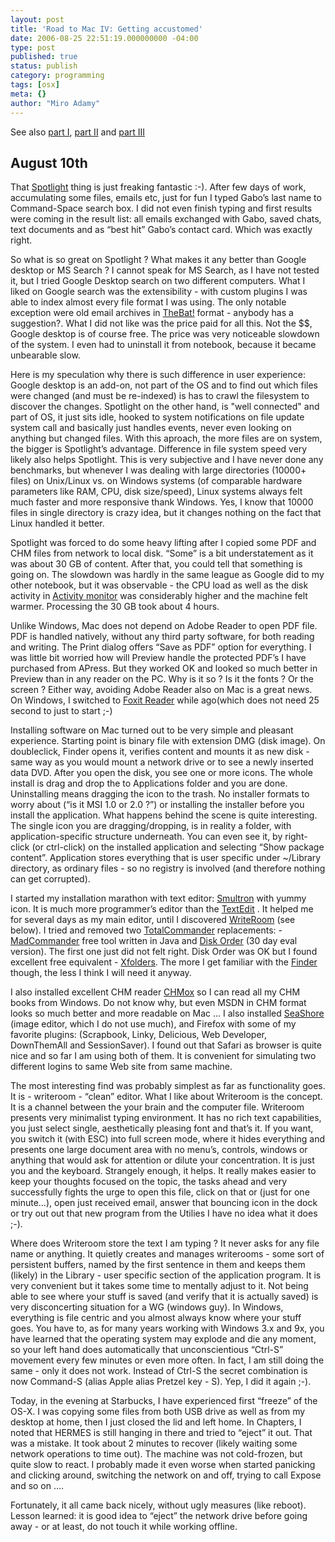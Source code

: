 ```yaml
---
layout: post
title: 'Road to Mac IV: Getting accustomed'
date: 2006-08-25 22:51:19.000000000 -04:00
type: post
published: true
status: publish
category: programming
tags: [osx]
meta: {}
author: "Miro Adamy"
---
```

See also <a href="{{< ref 2006-08-22-road-to-mac-i-hard-decisions.md >}}">part I</a>, <a href="{{< ref 2006-08-23-road-to-mac-ii-ive-got-a-macbook.md >}}">part II</a>
and <a href="{{< ref 2006-08-24-road-to-mac-iii-the-culture-shock.md >}}">part III</a>

## August 10th


<p>That <a href="http://www.apple.com/macosx/features/spotlight/" title="Spotlight ">Spotlight</a> thing is just freaking fantastic :-). After few days of work, accumulating some files, emails etc, just for fun I typed Gabo’s last name to Command-Space search box. I did not even finish typing and first results were coming in the result list: all emails exchanged with Gabo, saved chats, text documents and as “best hit” Gabo’s contact card. Which was exactly right.</p>
<p>So what is so great on Spotlight ? What makes it any better than Google desktop or MS Search ? I cannot speak for MS Search, as I have not tested it, but I tried Google Desktop search on two different computers. What I <span>liked </span>on Google search was the extensibility - with custom plugins I was able to index almost every file format I was using. The only notable exception were old email archives in <a href="http://www.ritlabs.com/en/products/thebat/" title="TheBat!">TheBat!</a>   format - anybody has a suggestion?. What I did <span>not like </span>was the price paid for all this. Not the $$, Google desktop is of course free. The price was very noticeable slowdown of the system. I even had to uninstall it from notebook, because it became unbearable slow.</p>
<p>Here is my speculation why there is such difference in user experience: Google desktop is an add-on, not part of the OS and to find out which files were changed (and must be re-indexed) is has to crawl the filesystem to discover the changes. Spotlight on the other hand, is "well connected" and part of OS, it just sits idle, hooked to system notifications on file update system call and basically just handles events, never even looking on anything but changed files. With this aproach, the more files are on system, the bigger is Spotlight’s advantage. Difference in file system speed very likely also helps Spotlight. This is very subjective and I have never done any benchmarks, but whenever I was dealing with large directories (10000+ files) on Unix/Linux vs. on Windows systems (of comparable hardware parameters like RAM, CPU, disk size/speed), Linux systems always felt much faster and more responsive thank Windows. Yes, I know that 10000 files in single directory is crazy idea, but it changes nothing on the fact that Linux handled it better.</p>
<p>Spotlight was forced to do some heavy lifting after I copied some PDF and CHM files from network to local disk. “Some” is a bit understatement as it was about 30 GB of content. After that, you could tell that something is going on. The slowdown was hardly in the same league as Google did to my other notebook, but it was observable - the CPU load as well as the disk activity in <a href="http://en.wikipedia.org/wiki/Activity_Monitor" title="Activity monitor ">Activity monitor</a> was considerably higher and the machine felt warmer. Processing the 30 GB took about 4 hours.</p>
<p>Unlike Windows, Mac does not depend on Adobe Reader to open PDF file. PDF is handled natively, without any third party software, for both reading and writing. The Print dialog offers “Save as PDF” option for everything. I was little bit worried how will Preview handle the protected PDF’s I have purchased from APress. But they worked OK and looked so much better in Preview than in any reader on the PC. Why is it so ? Is it the fonts ? Or the screen ? Either way, avoiding Adobe Reader also on Mac is a great news. On Windows, I switched to <a href="http://www.foxitsoftware.com/pdf/rd_intro.php" title="Foxit Reader">Foxit Reader</a>   while ago(which does not need 25 second to just to start ;-)</p>
<p>Installing software on Mac turned out to be very simple and pleasant experience. Starting point is binary file with extension DMG (disk image). On doubleclick, Finder opens it, verifies content and mounts it as new disk - same way as you would mount a network drive or to see a newly inserted data DVD. After you open the disk, you see one or more icons. The whole install is drag and drop the to Applications folder and you are done. Uninstalling means dragging the icon to the trash. No installer formats to worry about (“is it MSI 1.0 or 2.0 ?”) or installing the installer before you install the application. What happens behind the scene is quite interesting. The single icon you are dragging/dropping, is in reality a folder, with application-specific structure underneath. You can even see it, by right-click (or ctrl-click) on the installed application and selecting “Show package content”. Application stores everything that is user specific under ~/Library directory, as ordinary files - so no registry is involved (and therefore nothing can get corrupted).</p>
<p>I started my installation marathon with text editor: <a href="http://smultron.sourceforge.net/" title="Smultron">Smultron</a>   with yummy icon. It is much more programmer’s editor than the <a href="http://en.wikipedia.org/wiki/TextEdit" title="TextEdit">TextEdit</a>  . It helped me for several days as my main editor, until I discovered <a href="http://www.hogbaysoftware.com/product/writeroom" title="WriteRoom">WriteRoom</a>   (see below). I tried and removed two <a href="http://www.ghisler.com/" title="TotalCommander">TotalCommander</a>   replacements: - <a href="http://www.madcommander.com/" title="MadCommander">MadCommander</a>   free tool written in Java and <a href="http://www.likemac.ru/english/" title="Disk Order">Disk Order</a>   (30 day eval version). The first one just did not felt right. Disk Order was OK but I found excellent free equivalent - <a href="http://www.kai-heitkamp.de/cms_en/main.php?content=9&amp;module=0" title="Xfolders">Xfolders</a>. The more I get familiar with the <a href="http://www.apple.com/macosx/features/finder/" title="Finder">Finder</a>   though, the less I think I will need it anyway.</p>
<p>I also installed excellent CHM reader <a href="http://chmox.sourceforge.net/" title="CHMox">CHMox</a> so I can read all my CHM books from Windows. Do not know why, but even MSDN in CHM format looks so much better and more readable on Mac … I also installed <a href="http://seashore.sourceforge.net/" title="SeaShore ">SeaShore</a> (image editor, which I do not use much), and Firefox with some of my favorite plugins: (Scrapbook, Linky, Delicious, Web Developer, DownThemAll and SessionSaver). I found out that Safari as browser is quite nice and so far I am using both of them. It is convenient for simulating two different logins to same Web site from same machine.</p>
<p>The most interesting find was probably simplest as far as functionality goes. It is - writeroom - “clean” editor. What I like about Writeroom is the concept. It is a channel between the your brain and the computer file. Writeroom presents very minimalist typing environment. It has no rich text capabilities, you just select single, aesthetically pleasing font and that’s it. If you want, you switch it (with ESC) into full screen mode, where it hides everything and presents one large document area with no menu’s, controls, windows or anything that would ask for attention or dilute your concentration. It is just you and the keyboard. Strangely enough, it helps. It really makes easier to keep your thoughts focused on the topic, the tasks ahead and very successfully fights the urge to open this file, click on that or (just for one minute…), open just received email, answer that bouncing icon in the dock or try out out that new program from the Utilies I have no idea what it does ;-).</p>
<p>Where does Writeroom store the text I am typing ? It never asks for any file name or anything. It quietly creates and manages writerooms - some sort of persistent buffers, named by the first sentence in them and keeps them (likely) in the Library - user specific section of the application program. It is very convenient but it takes some time to mentally adjust to it. Not being able to see where your stuff is saved (and verify that it is actually saved) is very disconcerting situation for a WG (windows guy). In Windows, everything is file centric and you almost always know where your stuff goes. You have to, as for many years working with Windows 3.x and 9x, you have learned that the operating system may explode and die any moment, so your left hand does automatically that unconscientious “Ctrl-S” movement every few minutes or even more often. In fact, I am still doing the same - only it does not work. Instead of Ctrl-S the secret combination is now Command-S (alias Apple alias Pretzel key - S). Yep, I did it again ;-).</p>
<p>Today, in the evening at Starbucks, I have experienced first “freeze” of the OS-X. I was copying some files from both USB drive as well as from my desktop at home, then I just closed the lid and left home. In Chapters, I noted that HERMES is still hanging in there and tried to “eject” it out. That was a mistake. It took about 2 minutes to recover (likely waiting some network operations to time out). The machine was not cold-frozen, but quite slow to react. I probably made it even worse when started panicking and clicking around, switching the network on and off, trying to call Expose and so on ….</p>
<p>Fortunately, it all came back nicely, without ugly measures (like reboot). Lesson learned: it is good idea to “eject” the network drive before going away - or at least, do not touch it while working offline.</p>

